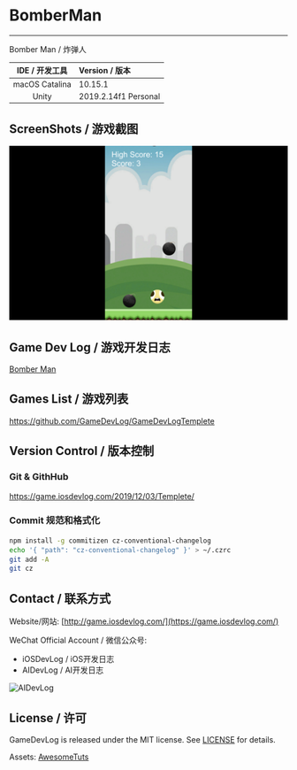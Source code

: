 # BomberMan
---

Bomber Man / 炸弹人

| IDE / 开发工具 | Version / 版本 |
|:---:|:---|
| macOS Catalina  | 10.15.1 |
| Unity | 2019.2.14f1 Personal |

## ScreenShots / 游戏截图

![BomberMna](Screenshots/BomberMan.png)

## Game Dev Log / 游戏开发日志

[Bomber Man](https://game.iosdevlog.com/2019/12/04/Bomber-Man/)

## Games List / 游戏列表

<https://github.com/GameDevLog/GameDevLogTemplete>

## Version Control / 版本控制

### Git & GithHub

<https://game.iosdevlog.com/2019/12/03/Templete/>

### Commit 规范和格式化

```sh
npm install -g commitizen cz-conventional-changelog
echo '{ "path": "cz-conventional-changelog" }' > ~/.czrc
git add -A
git cz
```

## Contact / 联系方式

Website/网站: [http://game.iosdevlog.com/](https://game.iosdevlog.com/)

WeChat Official Account / 微信公众号:

* iOSDevLog / iOS开发日志
* AIDevLog / AI开发日志

![AIDevLog](https://2019.iosdevlog.com/uploads/AIDevLog.png)

## License / 许可

GameDevLog is released under the MIT license. See [LICENSE](LICENSE) for details.

Assets: [AwesomeTuts](AwesomeTuts)
